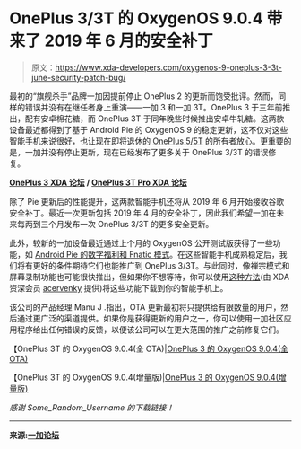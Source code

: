 # OnePlus 3/3T 的 OxygenOS 9.0.4 带来了 2019 年 6 月的安全补丁

> 原文：<https://www.xda-developers.com/oxygenos-9-oneplus-3-3t-june-security-patch-bug/>

最初的“旗舰杀手”品牌一加因提前停止 OnePlus 2 的更新而饱受批评。然而，同样的错误并没有在继任者身上重演——一加 3 和一加 3T。OnePlus 3 于三年前推出，配有安卓棉花糖，而 OnePlus 3T 于同年晚些时候推出安卓牛轧糖。这两款设备最近都得到了基于 Android Pie 的 OxygenOS 9 的稳定更新，这不仅对这些智能手机来说很好，也让现在即将退休的 [OnePlus 5/5T](https://www.xda-developers.com/oneplus-5-5t-oxygenos-open-beta-zen-mode/) 的所有者放心。更重要的是，一加并没有停止更新，现在已经发布了更多关于 OnePlus 3/3T 的错误修复。

**[OnePlus 3 XDA 论坛](https://forum.xda-developers.com/oneplus-3) / [OnePlus 3T Pro XDA 论坛](https://forum.xda-developers.com/oneplus-3t)**

除了 Pie 更新后的性能提升，这两款智能手机还将从 2019 年 6 月开始接收谷歌安全补丁。最近一次更新包括 2019 年 4 月的安全补丁，因此我们希望一加在未来每两到三个月发布一次 OnePlus 3/3T 的更多安全更新。

此外，较新的一加设备最近通过上个月的 OxygenOS 公开测试版获得了一些功能，如 [Android Pie 的数字福利和 Fnatic 模式](https://www.xda-developers.com/the-oneplus-5-5t-oxygenos-beta-digital-wellbeing-fnatic/)。在这些智能手机成熟稳定后，我们将有更好的条件期待它们也能推广到 OnePlus 3/3T。与此同时，像禅宗模式和屏幕录制功能也可能很快推出，但如果你不想等待，你可以使用[这种方法](https://www.xda-developers.com/oneplus-7-pros-zen-mode-screen-recorder-older-oneplus/)(由 XDA 资深会员 [acervenky](https://forum.xda-developers.com/member.php?u=4561985) 提供)将这些功能下载到你的智能手机上。

该公司的产品经理 Manu J .指出，OTA 更新最初将只提供给有限数量的用户，然后通过更广泛的渠道提供。如果你是获得更新的用户之一，你可以使用一加社区应用程序给出任何错误的反馈，以便该公司可以在更大范围的推广之前修复它们。

【OnePlus 3T 的 OxygenOS 9.0.4(全 OTA)|[OnePlus 3 的 OxygenOS 9.0.4(全 OTA)](https://otafsg1.h2os.com/patch/amazone2/GLO/OnePlus3Oxygen/OnePlus3Oxygen_16.A.84_GLO_084_1906252013/OnePlus3Oxygen_16_OTA_084_all_1906252013_21a9c842305.zip)

【OnePlus 3T 的 OxygenOS 9.0.4(增量版)|[OnePlus 3 的 OxygenOS 9.0.4(增量版)](https://otafsg1.h2os.com/patch/amazone2/GLO/OnePlus3Oxygen/OnePlus3Oxygen_16.A.84_GLO_084_1906252013/OnePlus3Oxygen_16_OTA_084_all_1906252013_21a9c842305.zip)

*感谢 Some_Random_Username 的下载链接！*

* * *

**来源:[一加论坛](https://forums.oneplus.com/threads/oxygenos-9-0-4-for-oneplus-3-oneplus-3t.1065726/)**